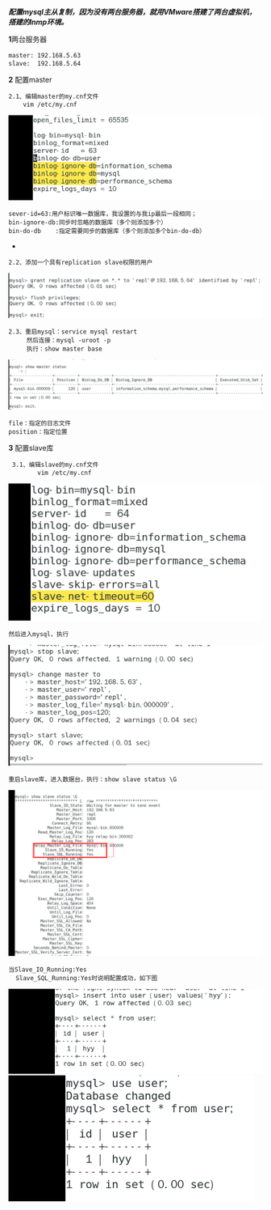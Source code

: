 **_配置mysql主从复制，因为没有两台服务器，就用VMware搭建了两台虚拟机，搭建的lnmp环境。_**

**1**两台服务器

    master: 192.168.5.63
    slave:  192.168.5.64
    
**2** 配置master

    
    2.1、编辑master的my.cnf文件
        vim /etc/my.cnf
<img src='./img/1.png'>

    sever-id=63:用户标识唯一数据库，我设置的与我ip最后一段相同；
    bin-ignore-db:同步时忽略的数据库（多个则添加多个）
    bin-do-db    :指定需要同步的数据库（多个则添加多个bin-do-db）
    
    

-
    
    
    
    2.2、添加一个具有replication slave权限的用户  
 <img src='./img/2.png'>

    2.3、重启mysql：service mysql restart
         然后连接：mysql -uroot -p
         执行：show master base
         
<img src='./img/3.png'>
 
    file：指定的日志文件
    position：指定位置


**3** 配置slave库
    
     3.1、编辑slave的my.cnf文件
            vim /etc/my.cnf

<img src='./img/4.png'>
    
    然后进入mysql，执行
    
<img src='./img/5.png'>

    重启slave库，进入数据台，执行：show slave status \G
    
<img src='./img/6.png'>

    当Slave_IO_Running:Yes
      Slave_SQL_Running:Yes时说明配置成功，如下图
      
<img src='./img/7.png'>
<img src='./img/8.png'>
